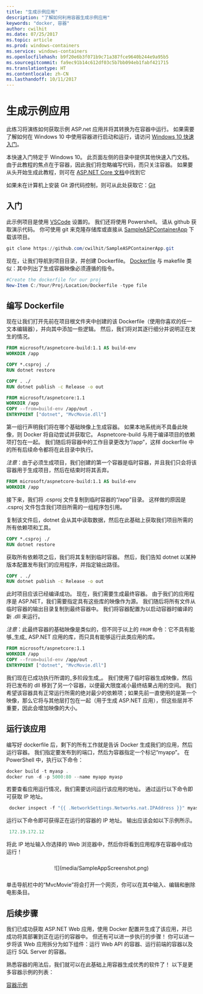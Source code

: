 ```yaml
---
title: "生成示例应用"
description: "了解如何利用容器生成示例应用"
keywords: "docker, 容器"
author: cwilhit
ms.date: 07/25/2017
ms.topic: article
ms.prod: windows-containers
ms.service: windows-containers
ms.openlocfilehash: b9f20e6b3f071b9c71a387fce9640b244e9a95b5
ms.sourcegitcommit: fa9ec91b14c612df03c5b7bb094eb1fabf421715
ms.translationtype: HT
ms.contentlocale: zh-CN
ms.lasthandoff: 10/11/2017
---
```

# <a name="build-a-sample-app"></a>生成示例应用

此练习将演练如何获取示例 ASP.net 应用并将其转换为在容器中运行。 如果需要了解如何在 Windows 10 中使用容器进行启动和运行，请访问 [Windows 10 快速入门](./quick-start-windows-10.md)。

本快速入门特定于 Windows 10。 此页面左侧的目录中提供其他快速入门文档。 由于此教程的焦点在于容器，因此我们将忽略编写代码，而只关注容器。 如果要从头开始生成此教程，则可在 [ASP.NET Core 文档](https://docs.microsoft.com/en-us/aspnet/core/tutorials/first-mvc-app-xplat/)中找到它

如果未在计算机上安装 Git 源代码控制，则可从此处获取它：[Git](https://git-scm.com/download)

## <a name="getting-started"></a>入门

此示例项目是使用 [VSCode](https://code.visualstudio.com/) 设置的。 我们还将使用 Powershell。 请从 github 获取演示代码。 你可使用 git 来克隆存储库或直接从 [SampleASPContainerApp](https://github.com/cwilhit/SampleASPContainerApp) 下载该项目。

```Powershell
git clone https://github.com/cwilhit/SampleASPContainerApp.git
```

现在，让我们导航到项目目录，并创建 Dockerfile。 [Dockerfile](https://docs.docker.com/engine/reference/builder/) 与 makefile 类似：其中列出了生成容器映像必须遵循的指令。

```Powershell
#Create the dockerfile for our proj
New-Item C:/Your/Proj/Location/Dockerfile -type file
```

## <a name="writing-our-dockerfile"></a>编写 Dockerfile

现在让我们打开先前在项目根文件夹中创建的该 Dockerfile（使用你喜欢的任一文本编辑器），并向其中添加一些逻辑。 然后，我们将对其逐行细分并说明正在发生的情况。

```Dockerfile
FROM microsoft/aspnetcore-build:1.1 AS build-env
WORKDIR /app

COPY *.csproj ./
RUN dotnet restore

COPY . ./
RUN dotnet publish -c Release -o out

FROM microsoft/aspnetcore:1.1
WORKDIR /app
COPY --from=build-env /app/out .
ENTRYPOINT ["dotnet", "MvcMovie.dll"]
```

第一组行声明我们将在哪个基础映像上生成容器。 如果本地系统尚不具备此映像，则 Docker 将自动尝试并获取它。 Aspnetcore-build 与用于编译项目的依赖项打包在一起。 我们随后将容器中的工作目录更改为“/app”，这样 dockerfile 中的所有后续命令都将在此目录中执行。

_注意_：由于必须生成项目，我们创建的第一个容器是临时容器，并且我们只会将该容器用于生成项目，然后在结束时将其丢弃。

```Dockerfile
FROM microsoft/aspnetcore-build:1.1 AS build-env
WORKDIR /app
```

接下来，我们将 .csproj 文件复制到临时容器的“/app”目录。 这样做的原因是 .csproj 文件包含我们项目所需的一组程序包引用。

复制该文件后，dotnet 会从其中读取数据，然后在此基础上获取我们项目所需的所有依赖项和工具。

```Dockerfile
COPY *.csproj ./
RUN dotnet restore
```

获取所有依赖项之后，我们将其复制到临时容器。 然后，我们告知 dotnet 以某种版本配置发布我们的应用程序，并指定输出路径。

```Dockerfile
COPY . ./
RUN dotnet publish -c Release -o out
```

此时项目应该已经编译成功。 现在，我们需要生成最终容器。 由于我们的应用程序是 ASP.NET，我们需要指定具有这些库的映像作为源。 我们随后将所有文件从临时容器的输出目录复制到最终容器中。 我们将容器配置为以启动容器时编译的新 .dll 来运行。

_注意_：此最终容器的基础映像是类似的，但不同于以上的 ```FROM``` 命令：它不具有能够_生成_ ASP.NET 应用的库，而只具有能够运行此类应用的库。

```Dockerfile
FROM microsoft/aspnetcore:1.1
WORKDIR /app
COPY --from=build-env /app/out .
ENTRYPOINT ["dotnet", "MvcMovie.dll"]
```

我们现在已成功执行所谓的_多阶段生成_。 我们使用了临时容器生成映像，然后将已发布的 dll 移到了另一个容器，以便最大限度减小最终结果占用的空间。 我们希望该容器具有正常运行所需的绝对最少的依赖项；如果先前一直使用的是第一个映像，那么它将与其他层打包在一起（用于生成 ASP.NET 应用），但这些层并不重要，因此会增加映像的大小。

## <a name="running-the-app"></a>运行该应用

编写好 dockerfile 后，剩下的所有工作就是告诉 Docker 生成我们的应用，然后运行容器。 我们指定要发布到的端口，然后为容器指定一个标记“myapp”。 在 PowerShell 中，执行以下命令：

```Powershell
docker build -t myasp .
docker run -d -p 5000:80 --name myapp myasp
```

若要查看应用运行情况，我们需要访问运行该应用的地址。 通过运行以下命令即可获取 IP 地址。

```Powershell
 docker inspect -f "{{ .NetworkSettings.Networks.nat.IPAddress }}" myasp
```

运行以下命令即可获得正在运行的容器的 IP 地址。 输出应该会如以下示例所示。

```Powershell
 172.19.172.12
```

将此 IP 地址输入你选择的 Web 浏览器中，然后你将看到应用程序在容器中成功运行！

<center style="margin: 25px">![](media/SampleAppScreenshot.png)</center>

单击导航栏中的“MvcMovie”将会打开一个网页，你可以在其中输入、编辑和删除电影条目。

## <a name="next-steps"></a>后续步骤

我们已成功获取 ASP.NET Web 应用，使用 Docker 配置并生成了该应用，并已成功将其部署到正在运行的容器中。 但还有可以进一步执行的步骤！ 你可以进一步将该 Web 应用拆分为如下组件：运行 Web API 的容器、运行前端的容器以及运行 SQL Server 的容器。

熟悉容器的用法后，我们就可以在此基础上用容器生成优秀的软件了！ 以下是更多容器示例的列表：

[容器示例](../samples.md)
